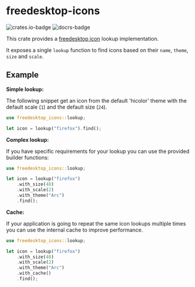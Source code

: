  # freedesktop-icons
![crates.io-badge](https://img.shields.io/crates/v/freedesktop-icons)
![docrs-badge](https://img.shields.io/docsrs/freedesktop-icons)


 This crate provides a [freedesktop icon](https://specifications.freedesktop.org/icon-theme-spec/icon-theme-spec-latest.html#implementation_notes) lookup implementation.

 It exposes a single `lookup` function to find icons based on their `name`, `theme`, `size` and `scale`.

 ## Example

 **Simple lookup:**

 The following snippet get an icon from the default 'hicolor' theme
 with the default scale (`1`) and the default size (`24`).

 ```rust
 use freedesktop_icons::lookup;

 let icon = lookup("firefox").find();
```

 **Complex lookup:**

 If you have specific requirements for your lookup you can use the provided builder functions:

 ```rust
 use freedesktop_icons::lookup;

 let icon = lookup("firefox")
     .with_size(48)
     .with_scale(2)
     .with_theme("Arc")
     .find();
```
 **Cache:**

 If your application is going to repeat the same icon lookups multiple times
 you can use the internal cache to improve performance.

 ```rust
 use freedesktop_icons::lookup;

 let icon = lookup("firefox")
     .with_size(48)
     .with_scale(2)
     .with_theme("Arc")
     .with_cache()
     .find();
```